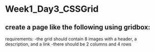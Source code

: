 # Week1_Day3_CSSGrid
## create a page like the following using gridbox:
requirements:
-the grid should contain 8 images with a header, a description, and a link
-there should be 2 columns and 4 rows
